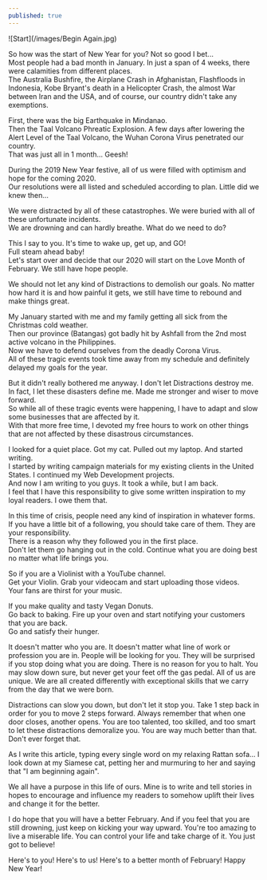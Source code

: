```yaml
---
published: true
---
```

![Start](/images/Begin Again.jpg)

So how was the start of New Year for you? Not so good I bet...   
Most people had a bad month in January. In just a span of 4 weeks, there were calamities from different places.   
The Australia Bushfire, the Airplane Crash in Afghanistan, Flashfloods in Indonesia, Kobe Bryant's death in a Helicopter Crash, the almost War between Iran and the USA, and of course, our country didn't take any exemptions.

First, there was the big Earthquake in Mindanao.   
Then the Taal Volcano Phreatic Explosion. A few days after lowering the Alert Level of the Taal Volcano, the Wuhan Corona Virus penetrated our country.   
That was just all in 1 month... Geesh!

During the 2019 New Year festive, all of us were filled with optimism and hope for the coming 2020.   
Our resolutions were all listed and scheduled according to plan. Little did we knew then...

We were distracted by all of these catastrophes. We were buried with all of these unfortunate incidents.   
We are drowning and can hardly breathe. What do we need to do? 

This I say to you. It's time to wake up, get up, and GO!   
Full steam ahead baby!   
Let's start over and decide that our 2020 will start on the Love Month of February. We still have hope people.

We should not let any kind of Distractions to demolish our goals. No matter how hard it is and how painful it gets, we still have time to rebound and make things great.

My January started with me and my family getting all sick from the Christmas cold weather.   
Then our province (Batangas) got badly hit by Ashfall from the 2nd most active volcano in the Philippines.   
Now we have to defend ourselves from the deadly Corona Virus.   
All of these tragic events took time away from my schedule and definitely delayed my goals for the year. 

But it didn't really bothered me anyway. I don't let Distractions destroy me.   
In fact, I let these disasters define me. Made me stronger and wiser to move forward.   
So while all of these tragic events were happening,
I have to adapt and slow some businesses that are affected by it.   
With that more free time, I devoted my free hours to work on other things that are not affected by these disastrous circumstances.

I looked for a quiet place. Got my cat. Pulled out my laptop. And started writing.   
I started by writing campaign materials for my existing clients in the United States. I continued my Web Development projects.   
And now I am writing to you guys. It took a while, but I am back.   
I feel that I have this responsibility to give some written inspiration to my loyal readers. I owe them that. 

In this time of crisis, people need any kind of inspiration in whatever forms.   
If you have a little bit of a following, you should take care of them. They are your responsibility.   
There is a reason why they followed you in the first place.   
Don't let them go hanging out in the cold. Continue what you are doing best no matter what life brings you. 

So if you are a Violinist with a YouTube channel.   
Get your Violin. Grab your videocam and start uploading those videos.   
Your fans are thirst for your music.

If you make quality and tasty Vegan Donuts.   
Go back to baking. Fire up your oven and start notifying your customers that you are back.   
Go and satisfy their hunger.

It doesn't matter who you are. It doesn't matter what line of work or profession you are in. 
People will be looking for you. They will be surprised if you stop doing what you are doing. There is no reason for you to halt. You may slow down sure, but never get your feet off the gas pedal. 
All of us are unique. We are all created differently with exceptional skills that we carry from the day that we were born.

Distractions can slow you down, but don't let it stop you. 
Take 1 step back in order for you to move 2 steps forward. 
Always remember that when one door closes, another opens.
You are too talented, too skilled, and too smart to let these distractions demoralize you. 
You are way much better than that. Don't ever forget that.

As I write this article, typing every single word on my relaxing Rattan sofa... I look down at my Siamese cat, petting her and murmuring to her and saying that "I am beginning again". 

We all have a purpose in this life of ours. Mine is to write and tell stories in hopes to encourage and influence my readers to somehow uplift their lives and change it for the better. 

I do hope that you will have a better February. And if you feel that you are still drowning, just keep on kicking your way upward.
You're too amazing to live a miserable life. You can control your life and take charge of it. You just got to believe!

Here's to you! Here's to us! Here's to a better month of February!
Happy New Year!
